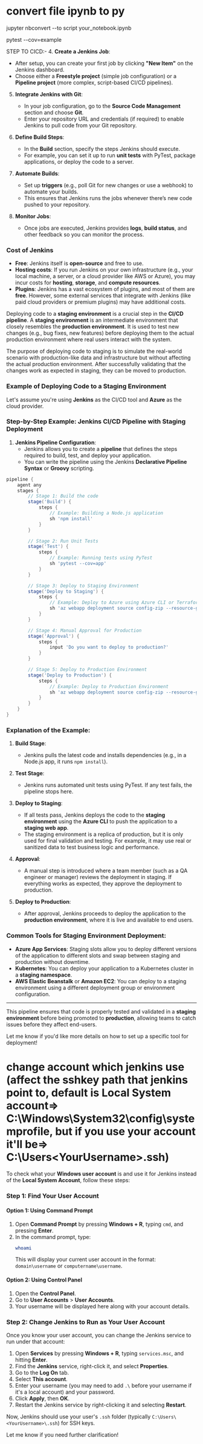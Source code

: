 
# convert file ipynb to py 
jupyter nbconvert --to script your_notebook.ipynb


pytest --cov=example


STEP TO CICD:-
4. **Create a Jenkins Job**:
   - After setup, you can create your first job by clicking **"New Item"** on the Jenkins dashboard.
   - Choose either a **Freestyle project** (simple job configuration) or a **Pipeline project** (more complex, script-based CI/CD pipelines).

5. **Integrate Jenkins with Git**:
   - In your job configuration, go to the **Source Code Management** section and choose **Git**.
   - Enter your repository URL and credentials (if required) to enable Jenkins to pull code from your Git repository.

6. **Define Build Steps**:
   - In the **Build** section, specify the steps Jenkins should execute.
   - For example, you can set it up to run **unit tests** with PyTest, package applications, or deploy the code to a server.

7. **Automate Builds**:
   - Set up **triggers** (e.g., poll Git for new changes or use a webhook) to automate your builds.
   - This ensures that Jenkins runs the jobs whenever there’s new code pushed to your repository.

8. **Monitor Jobs**:
   - Once jobs are executed, Jenkins provides **logs**, **build status**, and other feedback so you can monitor the process.

### **Cost of Jenkins**
- **Free**: Jenkins itself is **open-source** and free to use.
- **Hosting costs**: If you run Jenkins on your own infrastructure (e.g., your local machine, a server, or a cloud provider like AWS or Azure), you may incur costs for **hosting**, **storage**, and **compute resources**.
- **Plugins**: Jenkins has a vast ecosystem of plugins, and most of them are **free**. However, some external services that integrate with Jenkins (like paid cloud providers or premium plugins) may have additional costs.


<!-- ------------------------------------CICD_example---------------------------------------------- -->
Deploying code to a **staging environment** is a crucial step in the **CI/CD pipeline**. A **staging environment** is an intermediate environment that closely resembles the **production environment**. It is used to test new changes (e.g., bug fixes, new features) before deploying them to the actual production environment where real users interact with the system.

The purpose of deploying code to staging is to simulate the real-world scenario with production-like data and infrastructure but without affecting the actual production environment. After successfully validating that the changes work as expected in staging, they can be moved to production.

### Example of Deploying Code to a Staging Environment

Let's assume you're using **Jenkins** as the CI/CD tool and **Azure** as the cloud provider.

### **Step-by-Step Example: Jenkins CI/CD Pipeline with Staging Deployment**

1. **Jenkins Pipeline Configuration**:
   - Jenkins allows you to create a **pipeline** that defines the steps required to build, test, and deploy your application.
   - You can write the pipeline using the Jenkins **Declarative Pipeline Syntax** or **Groovy** scripting.

```groovy
pipeline {
    agent any
    stages {
        // Stage 1: Build the code
        stage('Build') {
            steps {
                // Example: Building a Node.js application
                sh 'npm install'
            }
        }

        // Stage 2: Run Unit Tests
        stage('Test') {
            steps {
                // Example: Running tests using PyTest
                sh 'pytest --cov=app'
            }
        }

        // Stage 3: Deploy to Staging Environment
        stage('Deploy to Staging') {
            steps {
                // Example: Deploy to Azure using Azure CLI or Terraform
                sh 'az webapp deployment source config-zip --resource-group myResourceGroup --name myStagingApp --src staging.zip'
            }
        }

        // Stage 4: Manual Approval for Production
        stage('Approval') {
            steps {
                input 'Do you want to deploy to production?'
            }
        }

        // Stage 5: Deploy to Production Environment
        stage('Deploy to Production') {
            steps {
                // Example: Deploy to Production Environment
                sh 'az webapp deployment source config-zip --resource-group myResourceGroup --name myProductionApp --src production.zip'
            }
        }
    }
}
```

### Explanation of the Example:

1. **Build Stage**: 
   - Jenkins pulls the latest code and installs dependencies (e.g., in a Node.js app, it runs `npm install`).
   
2. **Test Stage**: 
   - Jenkins runs automated unit tests using PyTest. If any test fails, the pipeline stops here.

3. **Deploy to Staging**: 
   - If all tests pass, Jenkins deploys the code to the **staging environment** using the **Azure CLI** to push the application to a **staging web app**.
   - The staging environment is a replica of production, but it is only used for final validation and testing. For example, it may use real or sanitized data to test business logic and performance.
   
4. **Approval**: 
   - A manual step is introduced where a team member (such as a QA engineer or manager) reviews the deployment in staging. If everything works as expected, they approve the deployment to production.

5. **Deploy to Production**: 
   - After approval, Jenkins proceeds to deploy the application to the **production environment**, where it is live and available to end users.

### Common Tools for Staging Environment Deployment:
- **Azure App Services**: Staging slots allow you to deploy different versions of the application to different slots and swap between staging and production without downtime.
- **Kubernetes**: You can deploy your application to a Kubernetes cluster in a **staging namespace**.
- **AWS Elastic Beanstalk** or **Amazon EC2**: You can deploy to a staging environment using a different deployment group or environment configuration.

---

This pipeline ensures that code is properly tested and validated in a **staging environment** before being promoted to **production**, allowing teams to catch issues before they affect end-users.

Let me know if you'd like more details on how to set up a specific tool for deployment!



<!-- -----------------------------------SSHauthen_Git_Jenkins----------------------------------------------- -->
# change account which jenkins use (affect the sshkey path that jenkins point to, default is Local System account=> C:\Windows\System32\config\systemprofile, but if you use your account it'll be=> C:\Users\<YourUsername>\.ssh)
To check what your **Windows user account** is and use it for Jenkins instead of the **Local System Account**, follow these steps:

### Step 1: **Find Your User Account**

#### Option 1: Using Command Prompt
1. Open **Command Prompt** by pressing **Windows + R**, typing `cmd`, and pressing **Enter**.
2. In the command prompt, type:
   ```bash
   whoami
   ```
   This will display your current user account in the format: `domain\username` or `computername\username`.

#### Option 2: Using Control Panel
1. Open the **Control Panel**.
2. Go to **User Accounts** > **User Accounts**.
3. Your username will be displayed here along with your account details.

### Step 2: **Change Jenkins to Run as Your User Account**

Once you know your user account, you can change the Jenkins service to run under that account:

1. Open **Services** by pressing **Windows + R**, typing `services.msc`, and hitting **Enter**.
2. Find the **Jenkins** service, right-click it, and select **Properties**.
3. Go to the **Log On** tab.
4. Select **This account**.
5. Enter your username (you may need to add `.\` before your username if it's a local account) and your password.
6. Click **Apply**, then **OK**.
7. Restart the Jenkins service by right-clicking it and selecting **Restart**.

Now, Jenkins should use your user's `.ssh` folder (typically `C:\Users\<YourUsername>\.ssh`) for SSH keys.

Let me know if you need further clarification!